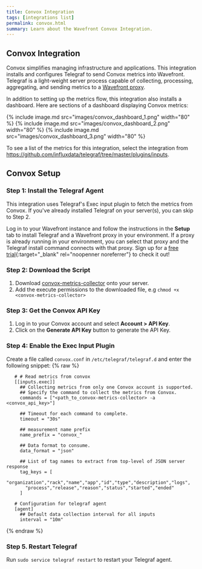 ```yaml
---
title: Convox Integration
tags: [integrations list]
permalink: convox.html
summary: Learn about the Wavefront Convox Integration.
---
```

## Convox Integration

Convox simplifies managing infrastructure and applications. This integration installs and configures Telegraf to send Convox metrics into Wavefront. Telegraf is a light-weight server process capable of collecting, processing, aggregating, and sending metrics to a [Wavefront proxy](https://docs.wavefront.com/proxies.html).

In addition to setting up the metrics flow, this integration also installs a dashboard. Here are sections of a dashboard displaying Convox metrics:

{% include image.md src="images/convox_dashboard_1.png" width="80" %}
{% include image.md src="images/convox_dashboard_2.png" width="80" %}
{% include image.md src="images/convox_dashboard_3.png" width="80" %}


To see a list of the metrics for this integration, select the integration from <https://github.com/influxdata/telegraf/tree/master/plugins/inputs>.
## Convox Setup



### Step 1: Install the Telegraf Agent
This integration uses Telegraf's Exec input plugin to fetch the metrics from Convox.
If you've already installed Telegraf on your server(s), you can skip to Step 2.

Log in to your Wavefront instance and follow the instructions in the **Setup** tab to install Telegraf and a Wavefront proxy in your environment. If a proxy is already running in your environment, you can select that proxy and the Telegraf install command connects with that proxy. Sign up for a [free trial](http://wavefront.com/sign-up/?utm_source=docs.vmware.com&utm_medium=referral&utm_campaign=docs-front-page){:target="_blank" rel="noopenner noreferrer"} to check it out!

### Step 2: Download the Script

1. Download [convox-metrics-collector](https://raw.githubusercontent.com/wavefrontHQ/integrations/master/convox/convox.py) onto your server.
2. Add the execute permissions to the downloaded file, e.g `chmod +x <convox-metrics-collector>`

### Step 3: Get the Convox API Key
1. Log in to your Convox account and select **Account > API Key**. 
2. Click on the **Generate API Key** button to generate the API Key.

### Step 4: Enable the Exec Input Plugin

Create a file called `convox.conf` in `/etc/telegraf/telegraf.d` and enter the following snippet:
{% raw %}
   ```
      # # Read metrics from convox 
      [[inputs.exec]]
        ## Collecting metrics from only one Convox account is supported.
        ## Specify the command to collect the metrics from Convox.
        commands = ["<path_to_convox-metrics-collector> -a <convox_api_key>"]

        ## Timeout for each command to complete.
        timeout = "30s"

        ## measurement name prefix
        name_prefix = "convox_"

        ## Data format to consume.
        data_format = "json"

        ## List of tag names to extract from top-level of JSON server response
        tag_keys = [
          "organization","rack","name","app","id","type","description","logs",
          "process","release","reason","status","started","ended"
        ]

      # Configuration for telegraf agent
      [agent]
        ## Default data collection interval for all inputs
        interval = "10m"
   ```
{% endraw %}

### Step 5. Restart Telegraf

Run `sudo service telegraf restart` to restart your Telegraf agent.

